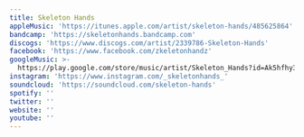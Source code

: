 ```yaml
---
title: Skeleton Hands
appleMusic: 'https://itunes.apple.com/artist/skeleton-hands/485625864'
bandcamp: 'https://skeletonhands.bandcamp.com'
discogs: 'https://www.discogs.com/artist/2339786-Skeleton-Hands'
facebook: 'https://www.facebook.com/zkeletonhandz'
googleMusic: >-
  https://play.google.com/store/music/artist/Skeleton_Hands?id=Ak5hfhy3ppiptis22rxve5t4x5a
instagram: 'https://www.instagram.com/_skeletonhands_'
soundcloud: 'https://soundcloud.com/skeleton-hands'
spotify: ''
twitter: ''
website: ''
youtube: ''
---
```

